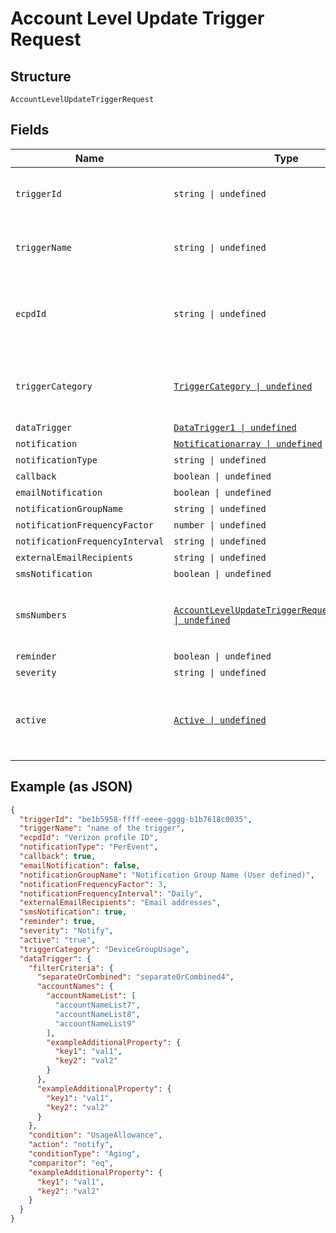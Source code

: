 
# Account Level Update Trigger Request

## Structure

`AccountLevelUpdateTriggerRequest`

## Fields

| Name | Type | Tags | Description |
|  --- | --- | --- | --- |
| `triggerId` | `string \| undefined` | Optional | The system assigned UUID of the trigger |
| `triggerName` | `string \| undefined` | Optional | The user defined name of the trigger |
| `ecpdId` | `string \| undefined` | Optional | The Enterprise Customer Profile Database ID |
| `triggerCategory` | [`TriggerCategory \| undefined`](../../doc/models/trigger-category.md) | Optional | The type of trigger being created or modified |
| `dataTrigger` | [`DataTrigger1 \| undefined`](../../doc/models/data-trigger-1.md) | Optional | - |
| `notification` | [`Notificationarray \| undefined`](../../doc/models/notificationarray.md) | Optional | - |
| `notificationType` | `string \| undefined` | Optional | - |
| `callback` | `boolean \| undefined` | Optional | - |
| `emailNotification` | `boolean \| undefined` | Optional | - |
| `notificationGroupName` | `string \| undefined` | Optional | - |
| `notificationFrequencyFactor` | `number \| undefined` | Optional | - |
| `notificationFrequencyInterval` | `string \| undefined` | Optional | - |
| `externalEmailRecipients` | `string \| undefined` | Optional | - |
| `smsNotification` | `boolean \| undefined` | Optional | - |
| `smsNumbers` | [`AccountLevelUpdateTriggerRequestSmsNumbers[] \| undefined`](../../doc/models/containers/account-level-update-trigger-request-sms-numbers.md) | Optional | This is Array of a container for any-of cases. |
| `reminder` | `boolean \| undefined` | Optional | - |
| `severity` | `string \| undefined` | Optional | - |
| `active` | [`Active \| undefined`](../../doc/models/active.md) | Optional | A flag to indicate of the trigger is active, true, or not, false |

## Example (as JSON)

```json
{
  "triggerId": "be1b5958-ffff-eeee-gggg-b1b7618c0035",
  "triggerName": "name of the trigger",
  "ecpdId": "Verizon profile ID",
  "notificationType": "PerEvent",
  "callback": true,
  "emailNotification": false,
  "notificationGroupName": "Notification Group Name (User defined)",
  "notificationFrequencyFactor": 3,
  "notificationFrequencyInterval": "Daily",
  "externalEmailRecipients": "Email addresses",
  "smsNotification": true,
  "reminder": true,
  "severity": "Notify",
  "active": "true",
  "triggerCategory": "DeviceGroupUsage",
  "dataTrigger": {
    "filterCriteria": {
      "separateOrCombined": "separateOrCombined4",
      "accountNames": {
        "accountNameList": [
          "accountNameList7",
          "accountNameList8",
          "accountNameList9"
        ],
        "exampleAdditionalProperty": {
          "key1": "val1",
          "key2": "val2"
        }
      },
      "exampleAdditionalProperty": {
        "key1": "val1",
        "key2": "val2"
      }
    },
    "condition": "UsageAllowance",
    "action": "notify",
    "conditionType": "Aging",
    "comparitor": "eq",
    "exampleAdditionalProperty": {
      "key1": "val1",
      "key2": "val2"
    }
  }
}
```

